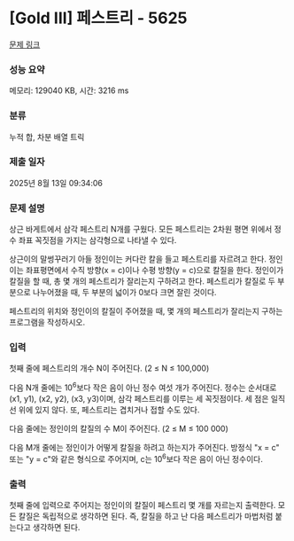 # [Gold III] 페스트리 - 5625 

[문제 링크](https://www.acmicpc.net/problem/5625) 

### 성능 요약

메모리: 129040 KB, 시간: 3216 ms

### 분류

누적 합, 차분 배열 트릭

### 제출 일자

2025년 8월 13일 09:34:06

### 문제 설명

<p>상근 바게트에서 삼각 페스트리 N개를 구웠다. 모든 페스트리는 2차원 평면 위에서 정수 좌표 꼭짓점을 가지는 삼각형으로 나타낼 수 있다.</p>

<p>상근이의 말썽꾸러기 아들 정인이는 커다란 칼을 들고 페스트리를 자르려고 한다. 정인이는 좌표평면에서 수직 방향(x = c)이나 수평 방향(y = c)으로 칼질을 한다. 정인이가 칼질을 할 때, 총 몇 개의 페스트리가 잘리는지 구하려고 한다. 페스트리가 칼질로 두 부분으로 나누어졌을 때, 두 부분의 넓이가 0보다 크면 잘린 것이다.</p>

<p>페스트리의 위치와 정인이의 칼질이 주어졌을 때, 몇 개의 페스트리가 잘리는지 구하는 프로그램을 작성하시오.</p>

### 입력 

 <p>첫째 줄에 페스트리의 개수 N이 주어진다. (2 ≤ N ≤ 100,000)</p>

<p>다음 N개 줄에는 10<sup>6</sup>보다 작은 음이 아닌 정수 여섯 개가 주어진다. 정수는 순서대로 (x1, y1), (x2, y2), (x3, y3)이며, 삼각 페스트리를 이루는 세 꼭짓점이다. 세 점은 일직선 위에 있지 않다. 또, 페스트리는 겹치거나 접할 수도 있다.</p>

<p>다음 줄에는 정인이의 칼질의 수 M이 주어진다. (2 ≤ M ≤ 100 000)</p>

<p>다음 M개 줄에는 정인이가 어떻게 칼질을 하려고 하는지가 주어진다. 방정식 "x = c" 또는 "y = c"와 같은 형식으로 주어지며, c는 10<sup>6</sup>보다 작은 음이 아닌 정수이다.</p>

### 출력 

 <p>첫째 줄에 입력으로 주어지는 정인이의 칼질이 페스트리 몇 개를 자르는지 출력한다. 모든 칼질은 독립적으로 생각하면 된다. 즉, 칼질을 하고 난 다음 페스트리가 마법처럼 붙는다고 생각하면 된다.</p>

